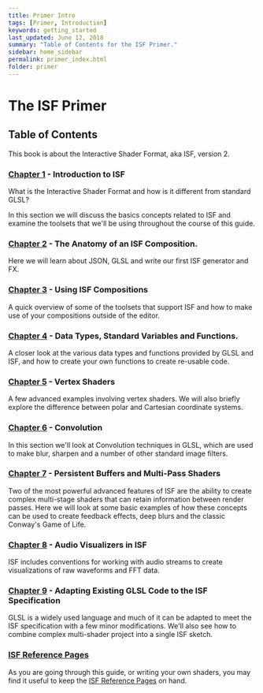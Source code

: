 ```yaml
---
title: Primer Intro
tags: [Primer, Introduction]
keywords: getting_started
last_updated: June 12, 2018
summary: "Table of Contents for the ISF Primer."
sidebar: home_sidebar
permalink: primer_index.html
folder: primer
---
```


# The ISF Primer

## Table of Contents

This book is about the Interactive Shader Format, aka ISF, version 2.

### [Chapter 1](primer_chapter_1) - Introduction to ISF

What is the Interactive Shader Format and how is it different from standard GLSL?

In this section we will discuss the basics concepts related to ISF and examine the toolsets that we'll be using throughout the course of this guide.

### [Chapter 2](primer_chapter_2) - The Anatomy of an ISF Composition.

Here we will learn about JSON, GLSL and write our first ISF generator and FX.

### [Chapter 3](primer_chapter_3) - Using ISF Compositions

A quick overview of some of the toolsets that support ISF and how to make use of your compositions outside of the editor.

### [Chapter 4](primer_chapter_4) - Data Types, Standard Variables and Functions.

A closer look at the various data types and functions provided by GLSL and ISF, and how to create your own functions to create re-usable code.

### [Chapter 5](primer_chapter_5) - Vertex Shaders

A few advanced examples involving vertex shaders.  We will also briefly explore the difference between polar and Cartesian coordinate systems.

### [Chapter 6](primer_chapter_6) - Convolution

In this section we'll look at Convolution techniques in GLSL, which are used to make blur, sharpen and a number of other standard image filters.

### [Chapter 7](primer_chapter_7) - Persistent Buffers and Multi-Pass Shaders

Two of the most powerful advanced features of ISF are the ability to create complex multi-stage shaders that can retain information between render passes.  Here we will look at some basic examples of how these concepts can be used to create feedback effects, deep blurs and the classic Conway's Game of Life.

### [Chapter 8](primer_chapter_8) - Audio Visualizers in ISF

ISF includes conventions for working with audio streams to create visualizations of raw waveforms and FFT data.

### [Chapter 9](primer_chapter_9) - Adapting Existing GLSL Code to the ISF Specification

GLSL is a widely used language and much of it can be adapted to meet the ISF specification with a few minor modifications.  We'll also see how to combine complex multi-shader project into a single ISF sketch.

### [ISF Reference Pages](ref_index)

As you are going through this guide, or writing your own shaders, you may find it useful to keep the [ISF Reference Pages](ref_index) on hand.





